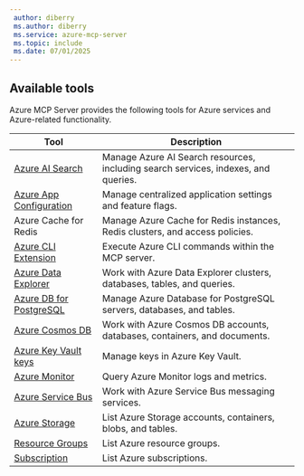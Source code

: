 ```yaml
---
 author: diberry
 ms.author: diberry
 ms.service: azure-mcp-server
 ms.topic: include
 ms.date: 07/01/2025
---
```


## Available tools

Azure MCP Server provides the following tools for Azure services and Azure-related functionality.

| Tool |  Description |
|------|--------------|
| [Azure AI Search](../../tools/ai-search.md) | Manage Azure AI Search resources, including search services, indexes, and queries. |
| [Azure App Configuration](../../tools/app-configuration.md) | Manage centralized application settings and feature flags. |
| Azure Cache for Redis | Manage Azure Cache for Redis instances, Redis clusters, and access policies. |
| [Azure CLI Extension](../../tools/azure-cli-extension.md) | Execute Azure CLI commands within the MCP server. |
| [Azure Data Explorer](../../tools/azure-data-explorer.md) | Work with Azure Data Explorer clusters, databases, tables, and queries. |
| [Azure DB for PostgreSQL](../../tools/postgresql.md) | Manage Azure Database for PostgreSQL servers, databases, and tables.  |
| [Azure Cosmos DB](../../tools/cosmos-db.md) | Work with Azure Cosmos DB accounts, databases, containers, and documents. |
| [Azure Key Vault keys](../../tools/key-vault-key.md) | Manage keys in Azure Key Vault. |
| [Azure Monitor](../../tools/monitor.md) | Query Azure Monitor logs and metrics. |
| [Azure Service Bus](../../tools/service-bus.md) | Work with Azure Service Bus messaging services. |
| [Azure Storage](../../tools/storage.md) | List Azure Storage accounts, containers, blobs, and tables. |
| [Resource Groups](../../tools/resource-group.md) | List Azure resource groups. |
| [Subscription](../../tools/subscription.md) | List Azure subscriptions. |
